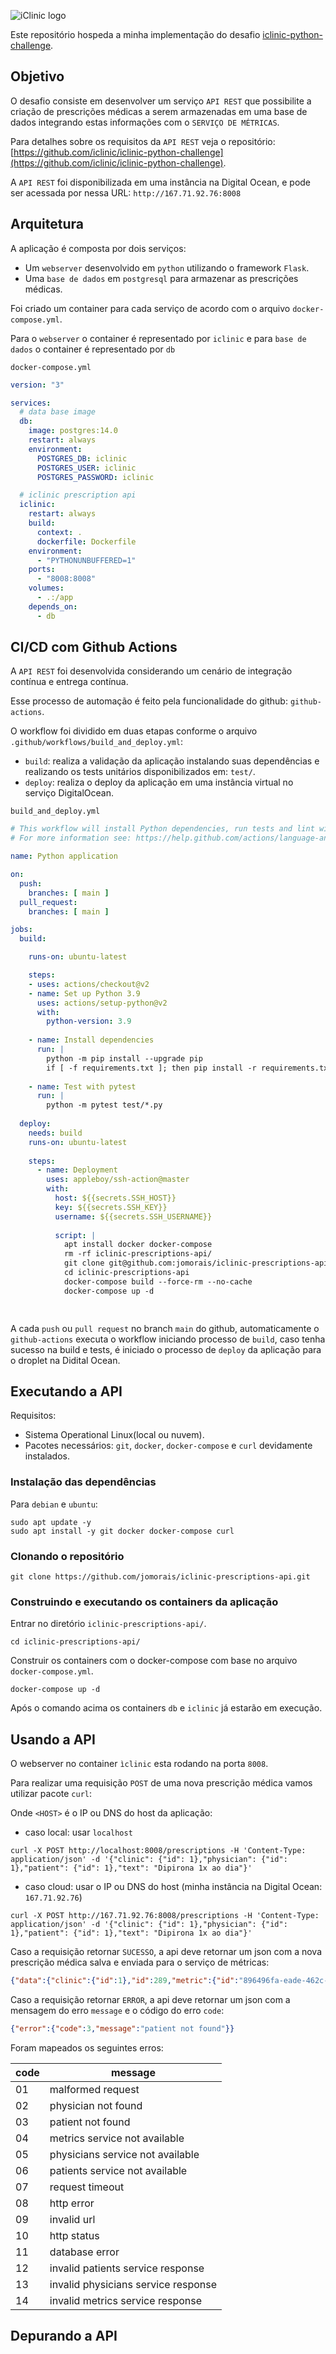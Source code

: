 ![iClinic logo](https://d1ydp7gtfj5fb9.cloudfront.net/static/img/views/home_v2/header/logo.png?1525283729)

Este repositório hospeda a minha implementação do desafio [iclinic-python-challenge](https://github.com/iclinic/iclinic-python-challenge). 

## Objetivo

O desafio consiste em desenvolver um serviço `API REST` que possibilite a criação de prescrições médicas a serem 
armazenadas em uma base de dados integrando estas informações com o `SERVIÇO DE MÉTRICAS`. 

Para detalhes sobre os requisitos da `API REST` veja o repositório: [https://github.com/iclinic/iclinic-python-challenge](https://github.com/iclinic/iclinic-python-challenge).

A `API REST` foi disponibilizada em uma instância na Digital Ocean, e pode ser acessada por nessa URL: `http://167.71.92.76:8008`

## Arquitetura
A aplicação é composta por dois serviços:

- Um `webserver` desenvolvido em `python` utilizando o framework `Flask`. 
- Uma `base de dados` em `postgresql` para armazenar as prescrições médicas.

Foi criado um container para cada serviço de acordo com o arquivo `docker-compose.yml`.

Para o `webserver` o container é representado por `iclinic` e para `base de dados` o container é representado por `db`


`docker-compose.yml`
```yaml
version: "3"

services:
  # data base image
  db:
    image: postgres:14.0
    restart: always
    environment:
      POSTGRES_DB: iclinic
      POSTGRES_USER: iclinic
      POSTGRES_PASSWORD: iclinic

  # iclinic prescription api
  iclinic:
    restart: always
    build:
      context: .
      dockerfile: Dockerfile
    environment:
      - "PYTHONUNBUFFERED=1"
    ports:
      - "8008:8008"
    volumes:
      - .:/app
    depends_on:
      - db


```

## CI/CD com Github Actions

A `API REST` foi desenvolvida considerando um cenário de integração contínua e entrega contínua.

Esse processo de automação é feito pela funcionalidade do github: `github-actions`.

O workflow foi dividido em duas etapas conforme o arquivo `.github/workflows/build_and_deploy.yml`:

- `build`: realiza a validação da aplicação instalando suas dependências e realizando os tests unitários disponibilizados em: `test/`.
- `deploy`: realiza o deploy da aplicação em uma instância virtual no serviço DigitalOcean.

`build_and_deploy.yml`
```yaml
# This workflow will install Python dependencies, run tests and lint with a single version of Python
# For more information see: https://help.github.com/actions/language-and-framework-guides/using-python-with-github-actions

name: Python application

on:
  push:
    branches: [ main ]
  pull_request:
    branches: [ main ]

jobs:
  build:

    runs-on: ubuntu-latest

    steps:
    - uses: actions/checkout@v2
    - name: Set up Python 3.9
      uses: actions/setup-python@v2
      with:
        python-version: 3.9
        
    - name: Install dependencies
      run: |
        python -m pip install --upgrade pip
        if [ -f requirements.txt ]; then pip install -r requirements.txt; fi
        
    - name: Test with pytest
      run: |
        python -m pytest test/*.py
  
  deploy:
    needs: build
    runs-on: ubuntu-latest
    
    steps:
      - name: Deployment
        uses: appleboy/ssh-action@master
        with:
          host: ${{secrets.SSH_HOST}}
          key: ${{secrets.SSH_KEY}}
          username: ${{secrets.SSH_USERNAME}}
          
          script: |
            apt install docker docker-compose
            rm -rf iclinic-prescriptions-api/
            git clone git@github.com:jomorais/iclinic-prescriptions-api.git
            cd iclinic-prescriptions-api
            docker-compose build --force-rm --no-cache
            docker-compose up -d

    

```

A cada `push` ou `pull request` no branch `main` do github, automaticamente o `github-actions` executa o workflow iniciando processo de `build`, caso tenha sucesso na build e tests, é iniciado o processo de `deploy` da aplicação para o droplet na Didital Ocean.

## Executando a API

Requisitos:
- Sistema Operational Linux(local ou nuvem).
- Pacotes necessários: `git`, `docker`, `docker-compose` e `curl` devidamente instalados.

### Instalação das dependências
Para `debian` e `ubuntu`:
```shell
sudo apt update -y
sudo apt install -y git docker docker-compose curl
```

### Clonando o repositório
```shell
git clone https://github.com/jomorais/iclinic-prescriptions-api.git
```

### Construindo e executando os containers da aplicação
Entrar no diretório `iclinic-prescriptions-api/`.
```shell
cd iclinic-prescriptions-api/
```
Construir os containers com o docker-compose com base no arquivo `docker-compose.yml`.
```shell
docker-compose up -d
```
Após o comando acima os containers `db` e `iclinic` já estarão em execução.

## Usando a API
O webserver no container `ìclinic` esta rodando na porta `8008`. 

Para realizar uma requisição `POST` de uma nova prescrição médica vamos utilizar pacote `curl`:

Onde `<HOST>` é o IP ou DNS do host da aplicação:
- caso local: usar `localhost`
```shell
curl -X POST http://localhost:8008/prescriptions -H 'Content-Type: application/json' -d '{"clinic": {"id": 1},"physician": {"id": 1},"patient": {"id": 1},"text": "Dipirona 1x ao dia"}'
```
- caso cloud: usar o IP ou DNS do host (minha instância na Digital Ocean: `167.71.92.76`)

```shell
curl -X POST http://167.71.92.76:8008/prescriptions -H 'Content-Type: application/json' -d '{"clinic": {"id": 1},"physician": {"id": 1},"patient": {"id": 1},"text": "Dipirona 1x ao dia"}'
```

Caso a requisição retornar `SUCESSO`, a api deve retornar um json com a nova prescrição médica salva e enviada para o serviço de métricas:
```json
{"data":{"clinic":{"id":1},"id":289,"metric":{"id":"896496fa-eade-462c-8970-88cea894ec7d"},"patient":{"id":1},"physician":{"id":1},"text":"Dipirona 1x ao dia"}}
```

Caso a requisição retornar `ERROR`, a api deve retornar um json com a mensagem do erro `message` e o código do erro `code`:
```json
{"error":{"code":3,"message":"patient not found"}}
```

Foram mapeados os seguintes erros:

| code | message                            |
|------|------------------------------------|
| 01   | malformed request                  |
| 02   | physician not found                |
| 03   | patient not found                  |
| 04   | metrics service not available      |
| 05   | physicians service not available   |
| 06   | patients service not available     |
| 07   | request timeout                    |
| 08   | http error                         | 
| 09   | invalid url                        | 
| 10   | http status                        | 
| 11   | database error                     | 
| 12   | invalid patients service response  |  
| 13   | invalid physicians service response| 
| 14   | invalid metrics service response   |

## Depurando a API
